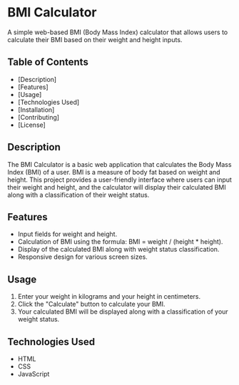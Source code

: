 # BMI Calculator

A simple web-based BMI (Body Mass Index) calculator that allows users to calculate their BMI based on their weight and height inputs.

## Table of Contents

- [Description]
- [Features]
- [Usage]
- [Technologies Used]
- [Installation]
- [Contributing]
- [License]

## Description

The BMI Calculator is a basic web application that calculates the Body Mass Index (BMI) of a user. BMI is a measure of body fat based on weight and height. This project provides a user-friendly interface where users can input their weight and height, and the calculator will display their calculated BMI along with a classification of their weight status.

## Features

- Input fields for weight and height.
- Calculation of BMI using the formula: BMI = weight / (height * height).
- Display of the calculated BMI along with weight status classification.
- Responsive design for various screen sizes.

## Usage

1. Enter your weight in kilograms and your height in centimeters.
2. Click the "Calculate" button to calculate your BMI.
3. Your calculated BMI will be displayed along with a classification of your weight status.

## Technologies Used

- HTML
- CSS
- JavaScript
